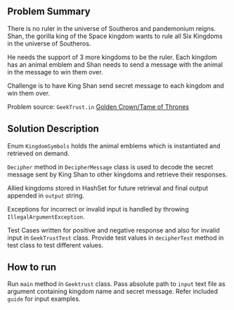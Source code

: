 Problem Summary
---
There is no ruler in the universe of Southeros and pandemonium reigns. Shan, the gorilla king of the Space kingdom
wants to rule all Six Kingdoms in the universe of Southeros. 

He needs the support of 3 more kingdoms to be the ruler.
Each kingdom has an animal emblem and Shan needs to send a message with the animal in the message to win them over.

Challenge is to have King Shan send secret message to each kingdom and win them over.

Problem source: `GeekTrust.in` [Golden Crown/Tame of Thrones](https://github.com/ashu20071/learn/blob/main/src/GeekTrust/TameOfThrones/Geektrust_in_tameofthrones_java.pdf)

Solution Description
---
Enum `KingdomSymbols` holds the animal emblems which is instantiated and retrieved on demand.

`Decipher` method in `DecipherMessage` class is used to decode the secret message sent by King Shan to other kingdoms and retrieve their responses.

Allied kingdoms stored in HashSet for future retrieval and final output appended in `output` string.

Exceptions for incorrect or invalid input is handled by throwing `IllegalArgumentException`.

Test Cases written for positive and negative response and also for invalid input in `GeekTrustTest` class. 
Provide test values in `decipherTest` method in test class to test different values.

How to run
---
Run `main` method in `Geektrust` class.
Pass absolute path to `input` text file as argument containing kingdom name and secret message.
Refer included `guide` for input examples.
